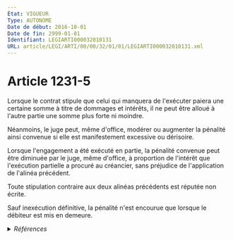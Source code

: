 ```yaml
---
État: VIGUEUR
Type: AUTONOME
Date de début: 2016-10-01
Date de fin: 2999-01-01
Identifiant: LEGIARTI000032010131
URL: article/LEGI/ARTI/00/00/32/01/01/LEGIARTI000032010131.xml
---
```


<h1>Article 1231-5</h1>

Lorsque le contrat stipule que celui qui manquera de l'exécuter paiera une
certaine somme à titre de dommages et intérêts, il ne peut être alloué à l'autre
partie une somme plus forte ni moindre.<br />

Néanmoins, le juge peut, même d'office, modérer ou augmenter la pénalité ainsi
convenue si elle est manifestement excessive ou dérisoire.<br />

Lorsque l'engagement a été exécuté en partie, la pénalité convenue peut être
diminuée par le juge, même d'office, à proportion de l'intérêt que l'exécution
partielle a procuré au créancier, sans préjudice de l'application de l'alinéa
précédent.<br />

Toute stipulation contraire aux deux alinéas précédents est réputée non
écrite.<br />

Sauf inexécution définitive, la pénalité n'est encourue que lorsque le débiteur
est mis en demeure.


<details>
  <summary><em>Références</em></summary>

  <h2>Articles faisant référence à l'article</h2>
  
  <ul>
    <li>
      <a href="https://legal.tricoteuses.fr//redirection/LEGIARTI000032890824?vers=git&vers=legifrance">Code de la consommation - article L312-39 AUTONOME VIGUEUR, en vigueur depuis le 2016-10-10</a> CITATION source
    </li>
    <li>
      <a href="https://legal.tricoteuses.fr//redirection/LEGIARTI000035731469?vers=git&vers=legifrance">Code de la consommation - article L313-47 AUTONOME VIGUEUR, en vigueur depuis le 2018-04-01</a> CITATION source
    </li>
    <li>
      <a href="https://legal.tricoteuses.fr//redirection/LEGIARTI000032890830?vers=git&vers=legifrance">Code de la consommation - article L313-51 AUTONOME VIGUEUR, en vigueur depuis le 2016-10-10</a> CITATION source
    </li>
    <li>
      <a href="https://legal.tricoteuses.fr//redirection/LEGIARTI000032043022?vers=git&vers=legifrance">Code du travail - article L5125-2 AUTONOME ABROGE, en vigueur du 2016-10-01 au 2017-09-24</a> CITATION source
    </li>
    <li>
      <a href="https://legal.tricoteuses.fr//redirection/LEGIARTI000032890846?vers=git&vers=legifrance">Code de la consommation - article L313-47 AUTONOME MODIFIE, en vigueur du 2016-10-10 au 2018-04-01</a> CITATION source
    </li>
    <li>
      <a href="https://legal.tricoteuses.fr//redirection/LEGIARTI000032890843?vers=git&vers=legifrance">Code de la consommation - article L312-40 AUTONOME VIGUEUR, en vigueur depuis le 2016-10-10</a> CITATION source
    </li>
    <li>
      <a href="https://legal.tricoteuses.fr//redirection/LEGIARTI000032043160?vers=git&vers=legifrance">Ordonnance n° 2013-516 du 20 juin 2013 portant actualisation du droit civil applicable en Nouvelle-Calédonie et dans les îles Wallis et Futuna - article 1 AUTONOME VIGUEUR, en vigueur depuis le 2016-10-01</a> CITATION source
    </li>
    <li>
      <a href="https://legal.tricoteuses.fr//redirection/LEGIARTI000032006591?vers=git&vers=legifrance">Ordonnance n° 2016-131 du 10 février 2016 portant réforme du droit des contrats, du régime général et de la preuve des obligations - article 2 ENTIEREMENT_MODIF</a> CREE source
    </li>
    <li>
      <a href="https://legal.tricoteuses.fr//redirection/LEGIARTI000032890850?vers=git&vers=legifrance">Code de la consommation - article L313-60 AUTONOME VIGUEUR, en vigueur depuis le 2016-10-10</a> CITATION source
    </li>
    <li>
      <a href="https://legal.tricoteuses.fr//redirection/LEGIARTI000032043144?vers=git&vers=legifrance">Ordonnance n° 2002-1476 du 19 décembre 2002 portant extension et adaptation de dispositions de droit civil à Mayotte et modifiant son organisation judiciaire - article 10 AUTONOME VIGUEUR, en vigueur depuis le 2016-10-01</a> CITATION source
    </li>
    <li>
      <a href="https://legal.tricoteuses.fr//redirection/LEGIARTI000032890837?vers=git&vers=legifrance">Code de la consommation - article L315-23 AUTONOME VIGUEUR, en vigueur depuis le 2016-10-10</a> CITATION source
    </li>
    <li>
      <a href="https://legal.tricoteuses.fr//redirection/LEGIARTI000032890853?vers=git&vers=legifrance">Code de la consommation - article L315-17 AUTONOME VIGUEUR, en vigueur depuis le 2016-10-10</a> CITATION source
    </li>
  </ul>
  
  <h2>Références faites par l'article</h2>
  
  <ul>
    <li>
      2002-12-19 CITATION cible <a href="https://legal.tricoteuses.fr//redirection/LEGIARTI000032043144?vers=git&vers=legifrance">Ordonnance n° 2002-1476 du 19 décembre 2002 portant extension et adaptation de dispositions de droit civil à Mayotte et modifiant son organisation judiciaire - article 10 AUTONOME VIGUEUR, en vigueur depuis le 2016-10-01</a>
    </li>
    <li>
      2013-06-20 CITATION cible <a href="https://legal.tricoteuses.fr//redirection/LEGIARTI000032043160?vers=git&vers=legifrance">Ordonnance n° 2013-516 du 20 juin 2013 portant actualisation du droit civil applicable en Nouvelle-Calédonie et dans les îles Wallis et Futuna - article 1 AUTONOME VIGUEUR, en vigueur depuis le 2016-10-01</a>
    </li>
    <li>
      2016-02-10 CREE cible <a href="https://legal.tricoteuses.fr//redirection/LEGIARTI000032006591?vers=git&vers=legifrance">Ordonnance n° 2016-131 du 10 février 2016 portant réforme du droit des contrats, du régime général et de la preuve des obligations - article 2 ENTIEREMENT_MODIF</a>
    </li>
    <li>
      2999-01-01 CONCORDANCE source <a href="https://legal.tricoteuses.fr//redirection/LEGIARTI000006436388?vers=git&vers=legifrance">Code civil - article 1152 AUTONOME MODIFIE, en vigueur du 1985-10-15 au 2016-10-01</a>
    </li>
    <li>
      2999-01-01 CONCORDANCE source <a href="https://legal.tricoteuses.fr//redirection/LEGIARTI000006436988?vers=git&vers=legifrance">Code civil - article 1231 AUTONOME MODIFIE, en vigueur du 1985-10-15 au 2016-10-01</a>
    </li>
    <li>
      2999-01-01 CITATION cible <a href="https://legal.tricoteuses.fr//redirection/LEGIARTI000032890824?vers=git&vers=legifrance">Code de la consommation - article L312-39 AUTONOME VIGUEUR, en vigueur depuis le 2016-10-10</a>
    </li>
    <li>
      2999-01-01 CITATION cible <a href="https://legal.tricoteuses.fr//redirection/LEGIARTI000032890843?vers=git&vers=legifrance">Code de la consommation - article L312-40 AUTONOME VIGUEUR, en vigueur depuis le 2016-10-10</a>
    </li>
    <li>
      2999-01-01 CITATION cible <a href="https://legal.tricoteuses.fr//redirection/LEGIARTI000035731469?vers=git&vers=legifrance">Code de la consommation - article L313-47 AUTONOME VIGUEUR, en vigueur depuis le 2018-04-01</a>
    </li>
    <li>
      2999-01-01 CITATION cible <a href="https://legal.tricoteuses.fr//redirection/LEGIARTI000032890830?vers=git&vers=legifrance">Code de la consommation - article L313-51 AUTONOME VIGUEUR, en vigueur depuis le 2016-10-10</a>
    </li>
    <li>
      2999-01-01 CITATION cible <a href="https://legal.tricoteuses.fr//redirection/LEGIARTI000032890850?vers=git&vers=legifrance">Code de la consommation - article L313-60 AUTONOME VIGUEUR, en vigueur depuis le 2016-10-10</a>
    </li>
    <li>
      2999-01-01 CITATION cible <a href="https://legal.tricoteuses.fr//redirection/LEGIARTI000032890853?vers=git&vers=legifrance">Code de la consommation - article L315-17 AUTONOME VIGUEUR, en vigueur depuis le 2016-10-10</a>
    </li>
    <li>
      2999-01-01 CITATION cible <a href="https://legal.tricoteuses.fr//redirection/LEGIARTI000032890837?vers=git&vers=legifrance">Code de la consommation - article L315-23 AUTONOME VIGUEUR, en vigueur depuis le 2016-10-10</a>
    </li>
    <li>
      2999-01-01 CITATION cible <a href="https://legal.tricoteuses.fr//redirection/LEGIARTI000032043022?vers=git&vers=legifrance">Code du travail - article L5125-2 AUTONOME ABROGE, en vigueur du 2016-10-01 au 2017-09-24</a>
    </li>
  </ul>
</details>
